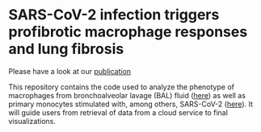 # SARS-CoV-2 infection triggers profibrotic macrophage responses and lung fibrosis

Please have a look at our [publication](https://www.cell.com/cell/fulltext/S0092-8674(21)01383-0)

This repository contains the code used to analyze the phenotype of macrophages from bronchoalveolar lavage (BAL) fluid  ([here](https://github.com/OliverDietrich/SARS-CoV-2-infection-triggers-profibrotic-macrophage-responses-and-lung-fibrosis/blob/main/R/BAL-macrophages.R)) as well as primary monocytes stimulated with, among others, SARS-CoV-2 ([here](https://github.com/OliverDietrich/SARS-CoV-2-infection-triggers-profibrotic-macrophage-responses-and-lung-fibrosis/blob/main/R/Monocytes.R)). It will guide users from retrieval of data from a cloud service to final visualizations. 
